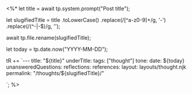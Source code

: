 <%*
let title = await tp.system.prompt("Post title");

let slugifiedTitle = title
.toLowerCase()
.replace(/[^a-z0-9]+/g, '-')
.replace(/(^-|-$)/g, '');

await tp.file.rename(slugifiedTitle);

let today = tp.date.now("YYYY-MM-DD");

tR += `---
title: "${title}"
underTitle:
tags: ["thought"]
tone:
date: ${today}
unansweredQuestions:
reflections:
references:
layout: layouts/thought.njk
permalink: "/thoughts/${slugifiedTitle}/"

`;
%>
